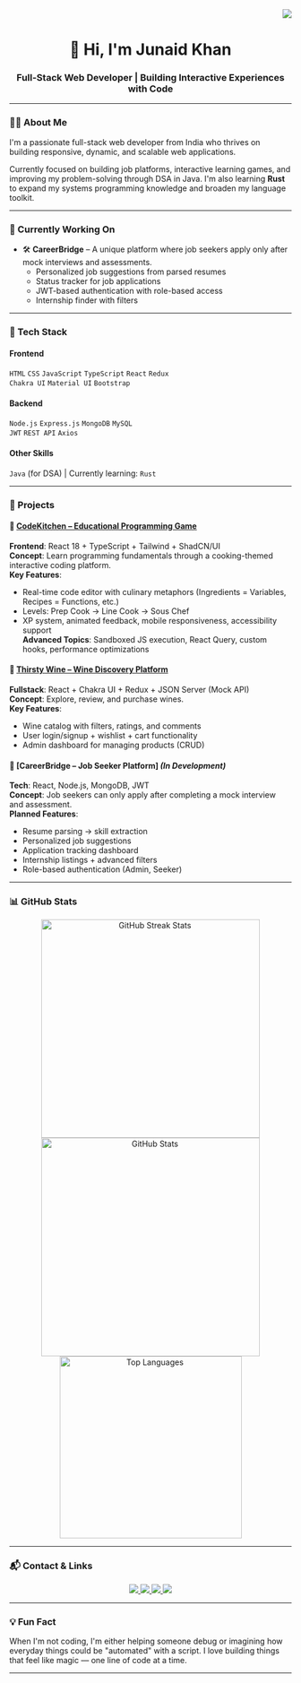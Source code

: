 <div align="right">
  <img src="https://visitor-badge.laobi.icu/badge?page_id=junaid-khan28" />
</div>

<h1 align="center">👋 Hi, I'm Junaid Khan</h1>
<h3 align="center">Full-Stack Web Developer | Building Interactive Experiences with Code</h3>

---

### 👨‍💻 About Me

I'm a passionate full-stack web developer from India who thrives on building responsive, dynamic, and scalable web applications.

Currently focused on building job platforms, interactive learning games, and improving my problem-solving through DSA in Java. I'm also learning **Rust** to expand my systems programming knowledge and broaden my language toolkit.

---

### 🚧 Currently Working On

- 🛠️ **CareerBridge** – A unique platform where job seekers apply only after mock interviews and assessments.  
  - Personalized job suggestions from parsed resumes  
  - Status tracker for job applications  
  - JWT-based authentication with role-based access  
  - Internship finder with filters

---

### 🧠 Tech Stack

#### **Frontend**
`HTML` `CSS` `JavaScript` `TypeScript` `React` `Redux`  
`Chakra UI` `Material UI` `Bootstrap`

#### **Backend**
`Node.js` `Express.js` `MongoDB` `MySQL`  
`JWT` `REST API` `Axios`

#### **Other Skills**
`Java` (for DSA) | Currently learning: `Rust`

---

### 🚀 Projects

#### 🍳 [CodeKitchen – Educational Programming Game](https://github.com/Junaidify/codekitchen)

**Frontend**: React 18 + TypeScript + Tailwind + ShadCN/UI  
**Concept**: Learn programming fundamentals through a cooking-themed interactive coding platform.  
**Key Features**:
- Real-time code editor with culinary metaphors (Ingredients = Variables, Recipes = Functions, etc.)
- Levels: Prep Cook → Line Cook → Sous Chef
- XP system, animated feedback, mobile responsiveness, accessibility support  
**Advanced Topics**: Sandboxed JS execution, React Query, custom hooks, performance optimizations

#### 🍷 [Thirsty Wine – Wine Discovery Platform](https://github.com/Junaidify/thirsty-wine)

**Fullstack**: React + Chakra UI + Redux + JSON Server (Mock API)  
**Concept**: Explore, review, and purchase wines.  
**Key Features**:
- Wine catalog with filters, ratings, and comments  
- User login/signup + wishlist + cart functionality  
- Admin dashboard for managing products (CRUD)

#### 🎯 [CareerBridge – Job Seeker Platform] _(In Development)_

**Tech**: React, Node.js, MongoDB, JWT  
**Concept**: Job seekers can only apply after completing a mock interview and assessment.  
**Planned Features**:
- Resume parsing → skill extraction  
- Personalized job suggestions  
- Application tracking dashboard  
- Internship listings + advanced filters  
- Role-based authentication (Admin, Seeker)

---

### 📊 GitHub Stats

<div align="center">
  <img width="390" src="https://github-readme-streak-stats.herokuapp.com?user=junaid-khan28&theme=react&border_radius=10&count_private=true" alt="GitHub Streak Stats" />
  <img width="390" src="https://github-readme-stats.vercel.app/api?username=junaid-khan28&show_icons=true&theme=react&count_private=true&rank_icon=github&border_radius=10" alt="GitHub Stats" />
  <br />
  <img width="325" src="https://github-readme-stats.vercel.app/api/top-langs?username=junaid-khan28&hide=html&langs_count=8&layout=compact&theme=react&border_radius=10" alt="Top Languages" />
</div>

---

### 📬 Contact & Links

<div align="center">
  <a href="mailto:junaidkhan23785@gmail.com">
    <img src="https://img.shields.io/badge/Gmail-D14836?style=for-the-badge&logo=gmail&logoColor=white" />
  </a>
  <a href="https://www.linkedin.com/in/junaidify-khan" target="_blank">
    <img src="https://img.shields.io/badge/LinkedIn-0077B5?style=for-the-badge&logo=linkedin&logoColor=white" />
  </a>
  <a href="https://leetcode.com/u/junaidify/" target="_blank">
    <img src="https://img.shields.io/badge/LeetCode-FFA116?style=for-the-badge&logo=leetcode&logoColor=white" />
  </a>
  <a href="https://github.com/junaid-khan28" target="_blank">
    <img src="https://img.shields.io/badge/GitHub-000000?style=for-the-badge&logo=github&logoColor=white" />
  </a>
</div>

---

### 💡 Fun Fact

When I'm not coding, I'm either helping someone debug or imagining how everyday things could be "automated" with a script. I love building things that feel like magic — one line of code at a time.

---


